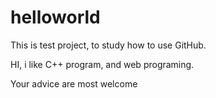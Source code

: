 # helloworld
This is test project, to study how to use GitHub.

HI, i like C++ program, and web programing. 



Your advice are most welcome

